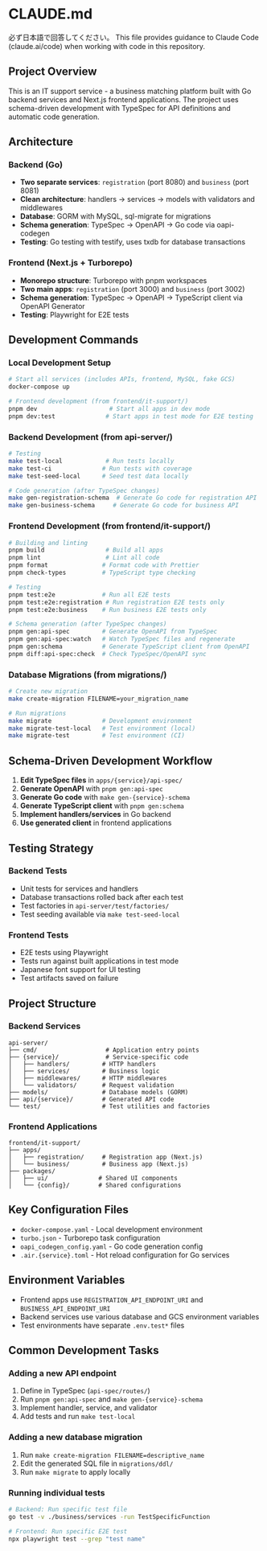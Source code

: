 # CLAUDE.md

必ず日本語で回答してください。
This file provides guidance to Claude Code (claude.ai/code) when working with code in this repository.

## Project Overview

This is an IT support service - a business matching platform built with Go backend services and Next.js frontend applications. The project uses schema-driven development with TypeSpec for API definitions and automatic code generation.

## Architecture

### Backend (Go)

- **Two separate services**: `registration` (port 8080) and `business` (port 8081)
- **Clean architecture**: handlers → services → models with validators and middlewares
- **Database**: GORM with MySQL, sql-migrate for migrations
- **Schema generation**: TypeSpec → OpenAPI → Go code via oapi-codegen
- **Testing**: Go testing with testify, uses txdb for database transactions

### Frontend (Next.js + Turborepo)

- **Monorepo structure**: Turborepo with pnpm workspaces
- **Two main apps**: `registration` (port 3000) and `business` (port 3002)
- **Schema generation**: TypeSpec → OpenAPI → TypeScript client via OpenAPI Generator
- **Testing**: Playwright for E2E tests

## Development Commands

### Local Development Setup

```bash
# Start all services (includes APIs, frontend, MySQL, fake GCS)
docker-compose up

# Frontend development (from frontend/it-support/)
pnpm dev                    # Start all apps in dev mode
pnpm dev:test              # Start apps in test mode for E2E testing
```

### Backend Development (from api-server/)

```bash
# Testing
make test-local            # Run tests locally
make test-ci              # Run tests with coverage
make test-seed-local      # Seed test data locally

# Code generation (after TypeSpec changes)
make gen-registration-schema  # Generate Go code for registration API
make gen-business-schema     # Generate Go code for business API
```

### Frontend Development (from frontend/it-support/)

```bash
# Building and linting
pnpm build                 # Build all apps
pnpm lint                  # Lint all code
pnpm format               # Format code with Prettier
pnpm check-types          # TypeScript type checking

# Testing
pnpm test:e2e             # Run all E2E tests
pnpm test:e2e:registration # Run registration E2E tests only
pnpm test:e2e:business    # Run business E2E tests only

# Schema generation (after TypeSpec changes)
pnpm gen:api-spec         # Generate OpenAPI from TypeSpec
pnpm gen:api-spec:watch   # Watch TypeSpec files and regenerate
pnpm gen:schema           # Generate TypeScript client from OpenAPI
pnpm diff:api-spec:check  # Check TypeSpec/OpenAPI sync
```

### Database Migrations (from migrations/)

```bash
# Create new migration
make create-migration FILENAME=your_migration_name

# Run migrations
make migrate              # Development environment
make migrate-test-local   # Test environment (local)
make migrate-test         # Test environment (CI)
```

## Schema-Driven Development Workflow

1. **Edit TypeSpec files** in `apps/{service}/api-spec/`
2. **Generate OpenAPI** with `pnpm gen:api-spec`
3. **Generate Go code** with `make gen-{service}-schema`
4. **Generate TypeScript client** with `pnpm gen:schema`
5. **Implement handlers/services** in Go backend
6. **Use generated client** in frontend applications

## Testing Strategy

### Backend Tests

- Unit tests for services and handlers
- Database transactions rolled back after each test
- Test factories in `api-server/test/factories/`
- Test seeding available via `make test-seed-local`

### Frontend Tests

- E2E tests using Playwright
- Tests run against built applications in test mode
- Japanese font support for UI testing
- Test artifacts saved on failure

## Project Structure

### Backend Services

```
api-server/
├── cmd/                   # Application entry points
├── {service}/             # Service-specific code
│   ├── handlers/         # HTTP handlers
│   ├── services/         # Business logic
│   ├── middlewares/      # HTTP middlewares
│   └── validators/       # Request validation
├── models/               # Database models (GORM)
├── api/{service}/        # Generated API code
└── test/                 # Test utilities and factories
```

### Frontend Applications

```
frontend/it-support/
├── apps/
│   ├── registration/     # Registration app (Next.js)
│   └── business/         # Business app (Next.js)
├── packages/
│   ├── ui/              # Shared UI components
│   └── {config}/        # Shared configurations
```

## Key Configuration Files

- `docker-compose.yaml` - Local development environment
- `turbo.json` - Turborepo task configuration
- `oapi_codegen_config.yaml` - Go code generation config
- `.air.{service}.toml` - Hot reload configuration for Go services

## Environment Variables

- Frontend apps use `REGISTRATION_API_ENDPOINT_URI` and `BUSINESS_API_ENDPOINT_URI`
- Backend services use various database and GCS environment variables
- Test environments have separate `.env.test*` files

## Common Development Tasks

### Adding a new API endpoint

1. Define in TypeSpec (`api-spec/routes/`)
2. Run `pnpm gen:api-spec` and `make gen-{service}-schema`
3. Implement handler, service, and validator
4. Add tests and run `make test-local`

### Adding a new database migration

1. Run `make create-migration FILENAME=descriptive_name`
2. Edit the generated SQL file in `migrations/ddl/`
3. Run `make migrate` to apply locally

### Running individual tests

```bash
# Backend: Run specific test file
go test -v ./business/services -run TestSpecificFunction

# Frontend: Run specific E2E test
npx playwright test --grep "test name"
```
